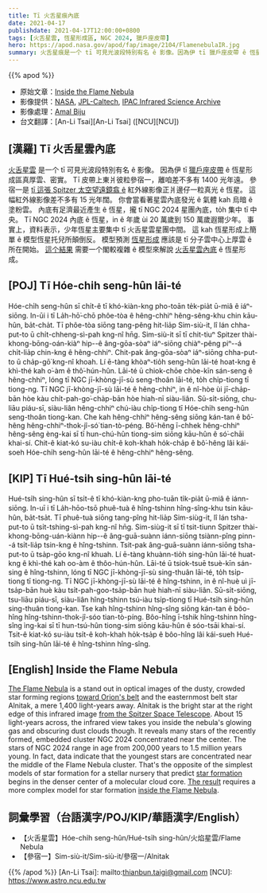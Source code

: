 ```yaml
---
title: Tī 火舌星痕內底
date: 2021-04-17
publishdate: 2021-04-17T12:00:00+0800
tags: [火舌星雲, 恆星形成區, NGC 2024, 獵戶座皮帶]
hero: https://apod.nasa.gov/apod/fap/image/2104/FlamenebulaIR.jpg
summary: 火舌星痕是一个 tī 可見光波段特別有名 ê 影像。因為伊 tī 獵戶座皮帶 ê 恆星形成區真厚雲、密實。
---
```


{{% apod %}}

- 原始文章：[Inside the Flame Nebula](https://apod.nasa.gov/apod/ap210417.html)
- 影像提供：[NASA](https://www.nasa.gov/), [JPL-Caltech](http://www.spitzer.caltech.edu/), [IPAC Infrared Science Archive](https://irsa.ipac.caltech.edu/Missions/spitzer.html)
- 影像處理：[Amal Biju](https://www.instagram.com/exploraspace)
- 台文翻譯：[An-Li Tsai][An-Li Tsai] ([NCU][NCU])

## [漢羅] Tī 火舌星雲內底

[火舌星雲][The Flame Nebula] 是一个 tī 可見光波段特別有名 ê 影像。
因為伊 tī [獵戶座皮帶][toward Orion's belt] ê 恆星形成區真厚雲、密實。
Tī 皮帶上東爿彼粒參宿一，離咱差不多有 1400 光年遠。
參宿一是 [tī 這張 Spitzer 太空望遠鏡翕 ê][from the Spitzer Space Telescope] 紅外線影像正爿邊仔一粒真光 ê 恆星。
這幅紅外線影像差不多有 15 光年闊。
你會當看著星雲內底發光 ê 氣體 kah 烏暗 ê 塗粉雲。
內底有足濟最近產生 ê 恆星，攏 tī NGC 2024 星團內底，to̍h 集中 tī 中央。
Tī NGC 2024 內底 ê 恆星，in ê 年歲 ùi 20 萬歲到 150 萬歲遐爾少年。
事實上，資料表示，少年恆星主要集中 tī 火舌星雲星團中間。
這 kah 恆星形成上簡單 ê 模型恆星托兒所顛倒反。
模型預測 [恆星形成][star formation] 應該是 tī 分子雲中心上厚雲 ê 所在開始。
[這个結果][The result] 需要一个閣較複雜 ê 模型來解說 [火舌星雲內底][inside the Flame Nebula] ê 恆星形成。

## [POJ] Tī Hóe-chi̍h seng-hûn lāi-té

Hóe-chi̍h seng-hûn sī chi̍t-ê tī khó-kiàn-kng pho-toān te̍k-pia̍t ū-miâ ê iáⁿ-siōng.
In-ūi i tī La̍h-hō͘-chō phôe-tòa ê hêng-chhiⁿ hêng-sêng-khu chin kāu-hûn, ba̍t-cha̍t.
Tī phôe-tòa siōng tang-pêng hit-lia̍p Sim-siù-it, lî lán chha-put-to ū chi̍t-chheng-sì-pah kng-nî hn̄g.
Sim-siù-it sī tī chit-tiuⁿ Spitzer thài-khong-bōng-oán-kiàⁿ hip--ê âng-gōa-sòaⁿ iáⁿ-siōng chiàⁿ-pêng piⁿ--á chi̍t-lia̍p chin-kng ê hêng-chhiⁿ.
Chit-pak âng-gōa-sòaⁿ iáⁿ-siōng chha-put-to ū cha̍p-gō͘ kng-nî khoah.
Lí ē-tàng khòaⁿ-tio̍h seng-hûn lāi-té hoat-kng ê khì-thé kah o͘-àm ê thô͘-hún-hûn.
Lāi-té ū chiok-chōe chòe-kīn sán-seng ê hêng-chhiⁿ, lóng tī NGC jī-khòng-jī-sù seng-thoân lāi-té, to̍h chi̍p-tiong tī tiong-ng.
Tī NGC jī-khòng-jī-sù lāi-té ê hêng-chhiⁿ, in ê nî-hòe ùi jī-cha̍p-bān hòe kàu chi̍t-pah-go͘-cha̍p-bān hòe hiah-nī siàu-liân.
Sū-si̍t-siōng, chu-liāu piáu-sī, siàu-liân hêng-chhiⁿ chú-iàu chi̍p-tiong tī Hóe-chi̍h seng-hûn seng-thoân tiong-kan.
Che kah hêng-chhiⁿ hêng-sêng siōng kán-tan ê bô͘-hêng hêng-chhiⁿ-thok-jî-só͘ tian-tò-péng.
Bô͘-hêng ī-chhek hêng-chhiⁿ hêng-sêng èng-kai sī tī hun-chú-hûn tiong-sim siōng kāu-hûn ê só͘-chāi khai-sí.
Chit-ê kiat-kó su-iàu chi̍t-ê koh-khah ho̍k-cha̍p ê bô͘-hêng lâi kái-soeh Hóe-chi̍h seng-hûn lāi-té ê hêng-chhiⁿ hêng-sêng.

## [KIP] Tī Hué-tsi̍h sing-hûn lāi-té

Hué-tsi̍h sing-hûn sī tsi̍t-ê tī khó-kiàn-kng pho-tuān ti̍k-pia̍t ū-miâ ê iánn-siōng.
In-uī i tī  La̍h-hōo-tsō phuê-tuà ê hîng-tshinn hîng-sîng-khu tsin kāu-hûn, ba̍t-tsa̍t.
Tī phuê-tuà siōng tang-pîng hit-lia̍p Sim-siùg-it, lî lán tsha-put-to ū tsi̍t-tshing-sì-pah kng-nî hn̄g.
Sim-siùg-it sī tī tsit-tiunn Spitzer thài-khong-bōng-uán-kiànn hip--ê âng-guā-suànn iánn-siōng tsiànn-pîng pinn--á tsi̍t-lia̍p tsin-kng ê hîng-tshinn.
Tsit-pak âng-guā-suànn iánn-siōng tsha-put-to ū tsa̍p-gōo kng-nî khuah.
Lí ē-tàng khuànn-tio̍h sing-hûn lāi-té huat-kng ê khì-thé kah oo-àm ê thôo-hún-hûn.
Lāi-té ū tsiok-tsuē tsuè-kīn sán-sing ê hîng-tshinn, lóng tī NGC jī-khòng-jī-sù sing-thuân lāi-té, to̍h tsi̍p-tiong tī tiong-ng.
Tī NGC jī-khòng-jī-sù lāi-té ê hîng-tshinn, in ê nî-huè uì jī-tsa̍p-bān huè kàu tsi̍t-pah-goo-tsa̍p-bān huè hiah-nī siàu-liân.
Sū-si̍t-siōng, tsu-liāu piáu-sī, siàu-liân hîng-tshinn tsú-iàu tsi̍p-tiong tī Hué-tsi̍h sing-hûn sing-thuân tiong-kan.
Tse kah hîng-tshinn hîng-sîng siōng kán-tan ê bôo-hîng hîng-tshinn-thok-jî-sóo tian-tò-píng.
Bôo-hîng ī-tshik hîng-tshinn hîng-sîng ìng-kai sī tī hun-tsú-hûn tiong-sim siōng kāu-hûn ê sóo-tsāi khai-sí.
Tsit-ê kiat-kó su-iàu tsi̍t-ê koh-khah ho̍k-tsa̍p ê bôo-hîng lâi kái-sueh Hué-tsi̍h sing-hûn lāi-té ê hîng-tshinn hîng-sîng.

## [English] Inside the Flame Nebula

[The Flame Nebula][The Flame Nebula] is a stand out in optical images of the dusty, crowded star forming regions [toward Orion's belt][toward Orion's belt] and the easternmost belt star Alnitak, a mere 1,400 light-years away. Alnitak is the bright star at the right edge of this infrared image [from the Spitzer Space Telescope][from the Spitzer Space Telescope]. About 15 light-years across, the infrared view takes you inside the nebula's glowing gas and obscuring dust clouds though. It reveals many stars of the recently formed, embedded cluster NGC 2024 concentrated near the center. The stars of NGC 2024 range in age from 200,000 years to 1.5 million years young. In fact, data indicate that the youngest stars are concentrated near the middle of the Flame Nebula cluster. That's the opposite of the simplest models of star formation for a stellar nursery that predict [star formation][star formation] begins in the denser center of a molecular cloud core. [The result][The result] requires a more complex model for star formation [inside the Flame Nebula][inside the Flame Nebula].


## 詞彙學習（台語漢字/POJ/KIP/華語漢字/English）

- 【火舌星雲】Hóe-chi̍h seng-hûn/Hué-tsi̍h sing-hûn/火焰星雲/Flame Nebula
- 【參宿一】Sim-siù-it/Sim-siù-it/參宿一/Alnitak

{{% /apod %}}
[An-Li Tsai]: mailto:thianbun.taigi@gmail.com
[NCU]: https://www.astro.ncu.edu.tw

[copyright]: https://apod.nasa.gov/apod/fap/lib/about_apod.html#srapply

[The Flame Nebula]:https://apod.nasa.gov/apod/ap210412.html
[toward Orion's belt]:https://apod.nasa.gov/apod/ap131212.html
[from the Spitzer Space Telescope]:https://www.spitzer.caltech.edu/image/sig14-031a-the-flame-nebula
[star formation]:http://science.nasa.gov/astrophysics/focus-areas/how-do-stars-form-and-evolve/
[The result]:http://arxiv.org/abs/1403.2741
[inside the Flame Nebula]:https://www.nasa.gov/mission_pages/chandra/multimedia/flame-nebula.html
